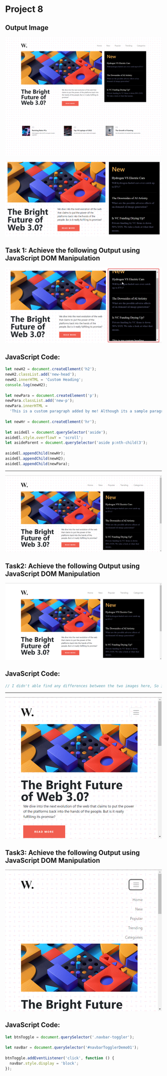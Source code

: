 # Project 8

## Output Image

![Original Output Image](./original%20output%20image.png)

![Task 1 Image](./ass8.1-before.png)

## Task 1: Achieve the following Output using JavaScript DOM Manipulation

![Task 1 Image](./ass8.1-after.png)

## JavaScript Code:

```js
let newH2 = document.createElement('h2');
newH2.classList.add('new-head');
newH2.innerHTML = 'Custom Heading';
console.log(newH2);

let newPara = document.createElement('p');
newPara.classList.add('new-p');
newPara.innerHTML =
  'This is a custom paragraph added by me! Although its a sample paragraph';

let newHr = document.createElement('hr');

let asideEl = document.querySelector('aside');
asideEl.style.overflowY = 'scroll';
let asideParent = document.querySelector('aside p:nth-child(3');

asideEl.appendChild(newHr);
asideEl.appendChild(newH2);
asideEl.appendChild(newPara);
```

---

![Task 2 Image](./ass8.2-before.png)

## Task2: Achieve the following Output using JavaScript DOM Manipulation

![Task 2 Image](./ass8.2-after.png)

## JavaScript Code:

```js
// I didn't able find any differences between the two images here, So i'm going to leave it as it is atleat for now😉. If I would be able to find the differencec in futiure, then I will update the code here😀
```

---

![Task 3 Image](./ass8.3-before.png)

## Task3: Achieve the following Output using JavaScript DOM Manipulation

![Task 3 Image](./ass8.3-after.png)

## JavaScript Code:

```js
let btnToggle = document.querySelector('.navbar-toggler');

let navBar = document.querySelector('#navbarTogglerDemo01');

btnToggle.addEventListener('click', function () {
  navBar.style.display = 'block';
});
```
